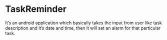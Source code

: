 # TaskReminder
It’s an android application which basically takes the input from user like task description and it’s date and time, then it will set an alarm for that particular task.
